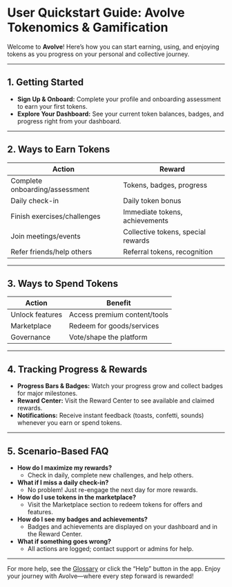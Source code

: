 # User Quickstart Guide: Avolve Tokenomics & Gamification

Welcome to **Avolve**! Here’s how you can start earning, using, and enjoying tokens as you progress on your personal and collective journey.

---

## 1. Getting Started

- **Sign Up & Onboard:** Complete your profile and onboarding assessment to earn your first tokens.
- **Explore Your Dashboard:** See your current token balances, badges, and progress right from your dashboard.

---

## 2. Ways to Earn Tokens

| **Action**                     | **Reward**                         |
| ------------------------------ | ---------------------------------- |
| Complete onboarding/assessment | Tokens, badges, progress           |
| Daily check-in                 | Daily token bonus                  |
| Finish exercises/challenges    | Immediate tokens, achievements     |
| Join meetings/events           | Collective tokens, special rewards |
| Refer friends/help others      | Referral tokens, recognition       |

---

## 3. Ways to Spend Tokens

| **Action**      | **Benefit**                  |
| --------------- | ---------------------------- |
| Unlock features | Access premium content/tools |
| Marketplace     | Redeem for goods/services    |
| Governance      | Vote/shape the platform      |

---

## 4. Tracking Progress & Rewards

- **Progress Bars & Badges:** Watch your progress grow and collect badges for major milestones.
- **Reward Center:** Visit the Reward Center to see available and claimed rewards.
- **Notifications:** Receive instant feedback (toasts, confetti, sounds) whenever you earn or spend tokens.

---

## 5. Scenario-Based FAQ

- **How do I maximize my rewards?**
  - Check in daily, complete new challenges, and help others.
- **What if I miss a daily check-in?**
  - No problem! Just re-engage the next day for more rewards.
- **How do I use tokens in the marketplace?**
  - Visit the Marketplace section to redeem tokens for offers and features.
- **How do I see my badges and achievements?**
  - Badges and achievements are displayed on your dashboard and in the Reward Center.
- **What if something goes wrong?**
  - All actions are logged; contact support or admins for help.

---

For more help, see the [Glossary](./glossary.md) or click the “Help” button in the app. Enjoy your journey with Avolve—where every step forward is rewarded!
